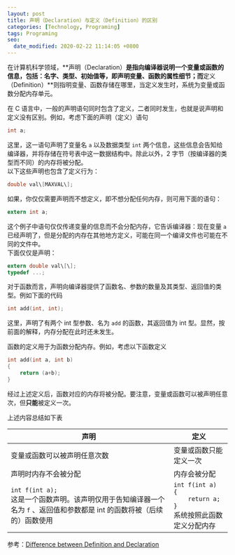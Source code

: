 ```yaml
---
layout: post
title: 声明（Declaration）与定义（Definition）的区别
categories: [Technology, Programing]
tags: Programing
seo:
  date_modified: 2020-02-22 11:14:05 +0800
---
```


在计算机科学领域，**声明（Declaration）**是指向编译器说明一个变量或函数的信息，包括：名字、类型、初始值等，即声明变量、函数的属性细节；而**定义（Definition）**则指明变量、函数存储在哪里，当定义发生时，系统为变量或函数分配内存单元。

在 C 语言中，一般的声明语句同时包含了定义，二者同时发生，也就是说声明和定义没有区别。例如，考虑下面的声明（定义）语句

```c
int a;
```

这里，这一语句声明了变量名 `a` 以及数据类型 `int` 两个信息，这些信息会告知给编译器，并将存储在符号表中这一数据结构中。除此以外，2 字节（按编译器的类型而不同）的内存将被分配。  
以下这些声明也包含了定义行为：

```c
double val\[MAXVAL\];
```

如果，你仅仅需要声明而不想定义，即不想分配任何内存，则可用下面的语句：

```c
extern int a;
```

这个例子中语句仅仅传递变量的信息而不会分配内存，它告诉编译器：现在变量 `a` 已经声明了，但是分配的内存在其他地方定义，可能在同一个编译文件也可能在不同的文件中。  
下面仅仅是声明：

```c
extern double val\[\];
typedef ...;
```

对于函数而言，声明向编译器提供了函数名、参数的数量及其类型、返回值的类型。例如下面的代码

```c
int add(int, int);
```

这里，声明了有两个 int 型参数、名为 `add` 的函数，其返回值为 int 型。显然，按前面的解释，内存分配在此时还未发生。

函数的定义用于为函数分配内存。例如，考虑以下函数定义

```c
int add(int a, int b)
{
    return (a+b);
}
```

经过上述定义后，函数对应的内存将被分配。要注意，变量或函数可以被声明任意次，但**只能**被定义一次。

上述内容总结如下表

|声明|定义|
|----|----|
|变量或函数可以被声明任意次数|变量或函数只能定义一次|
|声明时内存不会被分配|内存会被分配|
|`int f(int a);`<br>这是一个函数声明。该声明仅用于告知编译器一个名为 `f` 、返回值和参数都是 int 的函数将被（后续的）函数使用|`int f(int a)`<br>`{`<br>`    return a;`<br>`}`<br>系统按照此函数定义分配内存|

参考：[Difference between Definition and Declaration](https://www.geeksforgeeks.org/difference-between-definition-and-declaration/)
